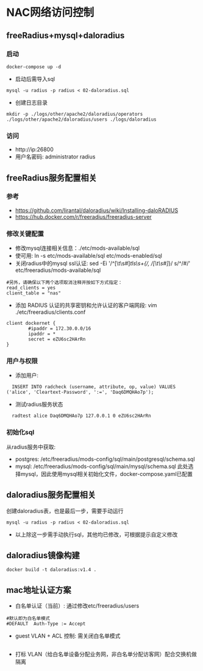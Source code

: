 # NAC网络访问控制

## freeRadius+mysql+daloradius

### 启动
```
docker-compose up -d
```
- 启动后需导入sql
```shell
mysql -u radius -p radius < 02-daloradius.sql
```
- 创建日志目录
```
mkdir -p ./logs/other/apache2/daloradius/operators ./logs/other/apache2/daloradius/users ./logs/daloradius
```

### 访问
- http://ip:26800
- 用户名密码: administrator radius

## freeRadius服务配置相关
### 参考
- https://github.com/lirantal/daloradius/wiki/Installing-daloRADIUS
- https://hub.docker.com/r/freeradius/freeradius-server 

### 修改关键配置
- 修改mysql连接相关信息：./etc/mods-available/sql
- 使可用: ln -s etc/mods-available/sql etc/mods-enabled/sql
- 关闭radius中的mysql ssl认证: sed -Ei '/^[\t\s#]*tls\s+\{/, /[\t\s#]*\}/ s/^/#/' etc/freeradius/mods-available/sql
```
#另外，请确保以下两个选项取消注释并按如下方式指定：
read_clients = yes
client_table = "nas"
```

- 添加 RADIUS 认证的共享密钥和允许认证的客户端网段:
vim ./etc/freeradius/clients.conf 
```shell
client dockernet {
        #ipaddr = 172.30.0.0/16
        ipaddr = *
        secret = eZU6sc2HArRn
}

```

### 用户与权限
- 添加用户:
```
  INSERT INTO radcheck (username, attribute, op, value) VALUES ('alice', 'Cleartext-Password', ':=', 'Daq6DMQHAo7p');
```
- 测试radius服务状态
```shell
  radtest alice Daq6DMQHAo7p 127.0.0.1 0 eZU6sc2HArRn
```

### 初始化sql
从radius服务中获取:
- postgres: /etc/freeradius/mods-config/sql/main/postgresql/schema.sql
- mysql: /etc/freeradius/mods-config/sql/main/mysql/schema.sql
此处选择mysql，因此使用mysql相关初始化文件，docker-compose.yaml已配置

## daloradius服务配置相关
创建daloradius表，也是最后一步，需要手动运行
```
mysql -u radius -p radius < 02-daloradius.sql
```
- 以上除这一步需手动执行sql，其他均已修改，可根据提示自定义修改

## daloradius镜像构建
```
docker build -t daloradius:v1.4 .
```
## mac地址认证方案
- 白名单认证（当前）: 通过修改etc/freeradius/users
```
#默认即为白名单模式
#DEFAULT  Auth-Type := Accept
```
- guest VLAN + ACL 控制: 需关闭白名单模式
```

```
- 打标 VLAN（给白名单设备分配业务网，非白名单分配访客网）配合交换机做隔离
